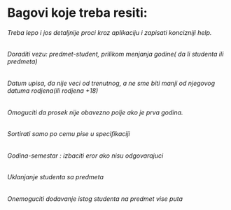 # Bagovi koje treba resiti:

###### Treba lepo i jos detaljnije proci kroz aplikaciju i zapisati koncizniji help.
###### Doraditi vezu: predmet-student, prilikom menjanja godine( da li studenta ili predmeta)
###### Datum upisa, da nije veci od trenutnog, a ne sme biti manji od njegovog datuma rodjena(ili rodjena +18)
###### Omoguciti da prosek nije obavezno polje ako je prva godina.
###### Sortirati samo po cemu pise u specifikaciji
###### Godina-semestar : izbaciti eror ako nisu odgovarajuci
###### Uklanjanje studenta sa predmeta
###### Onemoguciti dodavanje istog studenta na predmet vise puta
